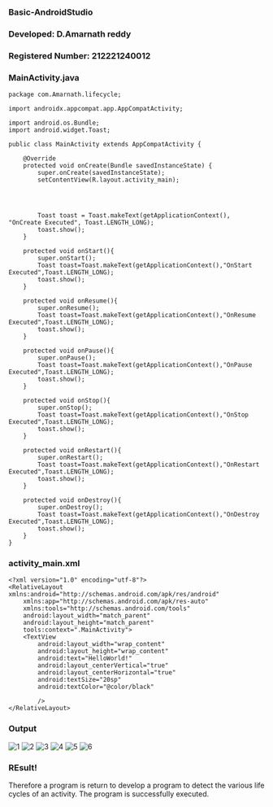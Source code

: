 ### Basic-AndroidStudio

### Developed: D.Amarnath reddy
### Registered Number: 212221240012

### MainActivity.java
```
package com.Amarnath.lifecycle;

import androidx.appcompat.app.AppCompatActivity;

import android.os.Bundle;
import android.widget.Toast;

public class MainActivity extends AppCompatActivity {

    @Override
    protected void onCreate(Bundle savedInstanceState) {
        super.onCreate(savedInstanceState);
        setContentView(R.layout.activity_main);




        Toast toast = Toast.makeText(getApplicationContext(), "OnCreate Executed", Toast.LENGTH_LONG);
        toast.show();
    }

    protected void onStart(){
        super.onStart();
        Toast toast=Toast.makeText(getApplicationContext(),"OnStart Executed",Toast.LENGTH_LONG);
        toast.show();
    }

    protected void onResume(){
        super.onResume();
        Toast toast=Toast.makeText(getApplicationContext(),"OnResume Executed",Toast.LENGTH_LONG);
        toast.show();
    }

    protected void onPause(){
        super.onPause();
        Toast toast=Toast.makeText(getApplicationContext(),"OnPause Executed",Toast.LENGTH_LONG);
        toast.show();
    }

    protected void onStop(){
        super.onStop();
        Toast toast=Toast.makeText(getApplicationContext(),"OnStop Executed",Toast.LENGTH_LONG);
        toast.show();
    }

    protected void onRestart(){
        super.onRestart();
        Toast toast=Toast.makeText(getApplicationContext(),"OnRestart Executed",Toast.LENGTH_LONG);
        toast.show();
    }

    protected void onDestroy(){
        super.onDestroy();
        Toast toast=Toast.makeText(getApplicationContext(),"OnDestroy Executed",Toast.LENGTH_LONG);
        toast.show();
    }
}
```
### activity_main.xml
```
<?xml version="1.0" encoding="utf-8"?>
<RelativeLayout xmlns:android="http://schemas.android.com/apk/res/android"
    xmlns:app="http://schemas.android.com/apk/res-auto"
    xmlns:tools="http://schemas.android.com/tools"
    android:layout_width="match_parent"
    android:layout_height="match_parent"
    tools:context=".MainActivity">
    <TextView
        android:layout_width="wrap_content"
        android:layout_height="wrap_content"
        android:text="HelloWorld!"
        android:layout_centerVertical="true"
        android:layout_centerHorizontal="true"
        android:textSize="20sp"
        android:textColor="@color/black"

        />
</RelativeLayout>
```

### Output
![1](https://user-images.githubusercontent.com/94165103/190207270-5e5691b2-f686-43b8-8197-bc9e7a91a416.jpg)
![2](https://user-images.githubusercontent.com/94165103/190207357-4c281b5e-60d6-416c-b786-86bdd4e8ccc0.jpg)
![3](https://user-images.githubusercontent.com/94165103/190207453-75c61a5e-3cd4-44cc-a9e0-bf9979f663c5.jpg)
![4](https://user-images.githubusercontent.com/94165103/190207613-b225cd2b-24e0-4151-a84a-bd08efe84aa5.jpg)
![5](https://user-images.githubusercontent.com/94165103/190207677-afbb3b0d-ffc5-412a-bd97-293c0c351441.jpg)
![6](https://user-images.githubusercontent.com/94165103/190207777-872e5fd1-f622-43e9-b1dc-cce76a228682.jpg)


### REsult!

Therefore a program is return to develop a program to detect the various life cycles of an activity. The program is successfully executed.
